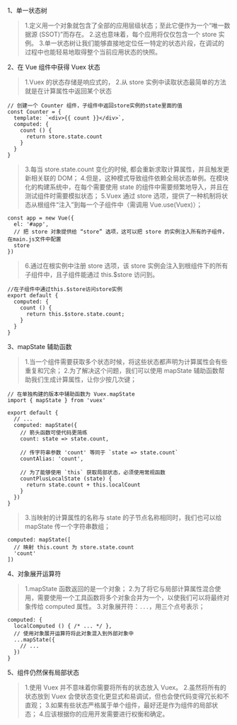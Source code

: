 1、单一状态树
> 1.定义用一个对象就包含了全部的应用层级状态；至此它便作为一个“唯一数据源 (SSOT)”而存在。
> 2.这也意味着，每个应用将仅仅包含一个 store 实例。
> 3.单一状态树让我们能够直接地定位任一特定的状态片段，在调试的过程中也能轻易地取得整个当前应用状态的快照。

2、在 Vue 组件中获得 Vuex 状态
> 1.Vuex 的状态存储是响应式的，
> 2.从 store 实例中读取状态最简单的方法就是在计算属性中返回某个状态
```
// 创建一个 Counter 组件，子组件中返回store实例的state里面的值
const Counter = {
  template: `<div>{{ count }}</div>`,
  computed: {
    count () {
      return store.state.count
    }
  }
}
```
> 3.每当 store.state.count 变化的时候, 都会重新求取计算属性，并且触发更新相关联的 DOM；
> 4.但是，这种模式导致组件依赖全局状态单例。在模块化的构建系统中，在每个需要使用 state 的组件中需要频繁地导入，并且在测试组件时需要模拟状态；
> 5.Vuex 通过 store 选项，提供了一种机制将状态从根组件“注入”到每一个子组件中（需调用 Vue.use(Vuex)）；
```
const app = new Vue({
  el: '#app',
  // 把 store 对象提供给 “store” 选项，这可以把 store 的实例注入所有的子组件，在main.js文件中配置
  store
})
```
> 6.通过在根实例中注册 store 选项，该 store 实例会注入到根组件下的所有子组件中，且子组件能通过 this.$store 访问到。
```
//在子组件中通过this.$store访问store实例
export default {
  computed: {
    count () {
      return this.$store.state.count;
    }
  }
}
```

3、mapState 辅助函数
> 1.当一个组件需要获取多个状态时候，将这些状态都声明为计算属性会有些重复和冗余；
> 2.为了解决这个问题，我们可以使用 mapState 辅助函数帮助我们生成计算属性，让你少按几次键；
```
// 在单独构建的版本中辅助函数为 Vuex.mapState
import { mapState } from 'vuex'

export default {
  // ...
  computed: mapState({
    // 箭头函数可使代码更简练
    count: state => state.count,

    // 传字符串参数 'count' 等同于 `state => state.count`
    countAlias: 'count',

    // 为了能够使用 `this` 获取局部状态，必须使用常规函数
    countPlusLocalState (state) {
      return state.count + this.localCount
    }
  })
}
```
> 3.当映射的计算属性的名称与 state 的子节点名称相同时，我们也可以给 mapState 传一个字符串数组；
```
computed: mapState([
  // 映射 this.count 为 store.state.count
  'count'
])
```

4、对象展开运算符
> 1.mapState 函数返回的是一个对象；
> 2.为了将它与局部计算属性混合使用，需要使用一个工具函数将多个对象合并为一个，以使我们可以将最终对象传给 computed 属性。
> 3.对象展开符：`...`，用三个点号表示；
```
computed: {
  localComputed () { /* ... */ },
  // 使用对象展开运算符将此对象混入到外部对象中
  ...mapState({
    // ...
  })
}
```

5、组件仍然保有局部状态
> 1.使用 Vuex 并不意味着你需要将所有的状态放入 Vuex。
> 2.虽然将所有的状态放到 Vuex 会使状态变化更显式和易调试，但也会使代码变得冗长和不直观；
> 3.如果有些状态严格属于单个组件，最好还是作为组件的局部状态；
> 4.应该根据你的应用开发需要进行权衡和确定。
